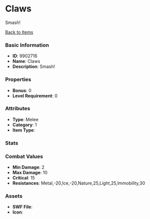 # Claws

Smash!

[Back to Items](../items.md)

### Basic Information

- **ID**: 9902716
- **Name**: Claws
- **Description**: Smash!

### Properties

- **Bonus**: 0
- **Level Requirement**: 0

### Attributes

- **Type**: Melee
- **Category**: 1
- **Item Type**: 

### Stats


### Combat Values

- **Min Damage**: 2
- **Max Damage**: 10
- **Critical**: 15
- **Resistances**: Metal,-20,Ice,-20,Nature,25,Light,25,Immobility,30

### Assets

- **SWF File**: 
- **Icon**: 

